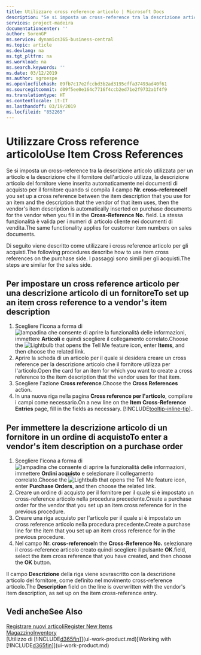 ```yaml
---
title: Utilizzare cross reference articolo | Microsoft Docs
description: "Se si imposta un cross-reference tra la descrizione articolo utilizzata per un articolo e la descrizione che il fornitore dell'articolo utilizza, la descrizione articolo del fornitore viene inserita automaticamente nei documenti di acquisto per il fornitore quando si compila il campo **Nr. cross-reference**  "
services: project-madeira
documentationcenter: ''
author: SorenGP
ms.service: dynamics365-business-central
ms.topic: article
ms.devlang: na
ms.tgt_pltfrm: na
ms.workload: na
ms.search.keywords: ''
ms.date: 03/12/2019
ms.author: sgroespe
ms.openlocfilehash: 09fb7c17e2fccbd3b2ad3195cffa37493ad40f61
ms.sourcegitcommit: d09f5ee0e164c7716f4ccb2ed71e2f9732a1f4f9
ms.translationtype: HT
ms.contentlocale: it-IT
ms.lasthandoff: 03/19/2019
ms.locfileid: "852265"
---
```

# <a name="use-item-cross-references"></a><span data-ttu-id="4e702-104">Utilizzare Cross reference articolo</span><span class="sxs-lookup"><span data-stu-id="4e702-104">Use Item Cross References</span></span>
<span data-ttu-id="4e702-105">Se si imposta un cross-reference tra la descrizione articolo utilizzata per un articolo e la descrizione che il fornitore dell'articolo utilizza, la descrizione articolo del fornitore viene inserita automaticamente nei documenti di acquisto per il fornitore quando si compila il campo **Nr. cross-reference**</span><span class="sxs-lookup"><span data-stu-id="4e702-105">If you set up a cross reference between the item description that you use for an item and the description that the vendor of that item uses, then the vendor's item description is automatically inserted on purchase documents for the vendor when you fill in the **Cross-Reference No.**</span></span> <span data-ttu-id="4e702-106"> </span><span class="sxs-lookup"><span data-stu-id="4e702-106">field.</span></span> <span data-ttu-id="4e702-107">La stessa funzionalità è valida per i numeri di articolo cliente nei documenti di vendita.</span><span class="sxs-lookup"><span data-stu-id="4e702-107">The same functionality applies for customer item numbers on sales documents.</span></span>

<span data-ttu-id="4e702-108">Di seguito viene descritto come utilizzare i cross reference articolo per gli acquisti.</span><span class="sxs-lookup"><span data-stu-id="4e702-108">The following procedures describe how to use item cross references on the purchase side.</span></span> <span data-ttu-id="4e702-109">I passaggi sono simili per gli acquisti.</span><span class="sxs-lookup"><span data-stu-id="4e702-109">The steps are similar for the sales side.</span></span>

## <a name="to-set-up-an-item-cross-reference-to-a-vendors-item-description"></a><span data-ttu-id="4e702-110">Per impostare un cross reference articolo per una descrizione articolo di un fornitore</span><span class="sxs-lookup"><span data-stu-id="4e702-110">To set up an item cross reference to a vendor's item description</span></span>
1. <span data-ttu-id="4e702-111">Scegliere l'icona a forma di ![lampadina che consente di aprire la funzionalità delle informazioni](media/ui-search/search_small.png "Informazioni sull'operazione che si desidera eseguire"), immettere **Articoli** e quindi scegliere il collegamento correlato.</span><span class="sxs-lookup"><span data-stu-id="4e702-111">Choose the ![Lightbulb that opens the Tell Me feature](media/ui-search/search_small.png "Tell me what you want to do") icon, enter **Items**, and then choose the related link.</span></span>
2. <span data-ttu-id="4e702-112">Aprire la scheda di un articolo per il quale si desidera creare un cross reference per la descrizione articolo che il fornitore utilizza per l'articolo.</span><span class="sxs-lookup"><span data-stu-id="4e702-112">Open the card for an item for which you want to create a cross reference to the item description that the vendor uses for that item.</span></span>
3. <span data-ttu-id="4e702-113">Scegliere l'azione **Cross reference**.</span><span class="sxs-lookup"><span data-stu-id="4e702-113">Choose the **Cross References** action.</span></span>
4. <span data-ttu-id="4e702-114">In una nuova riga nella pagina **Cross reference per l'articolo**, compilare i campi come necessario.</span><span class="sxs-lookup"><span data-stu-id="4e702-114">On a new line on the **Item Cross-Reference Entries** page, fill in the fields as necessary.</span></span> [!INCLUDE[tooltip-inline-tip](includes/tooltip-inline-tip_md.md)]<span data-ttu-id="4e702-115">.</span><span class="sxs-lookup"><span data-stu-id="4e702-115">.</span></span>

## <a name="to-enter-a-vendors-item-description-on-a-purchase-order"></a><span data-ttu-id="4e702-116">Per immettere la descrizione articolo di un fornitore in un ordine di acquisto</span><span class="sxs-lookup"><span data-stu-id="4e702-116">To enter a vendor's item description on a purchase order</span></span>
1. <span data-ttu-id="4e702-117">Scegliere l'icona a forma di ![lampadina che consente di aprire la funzionalità delle informazioni](media/ui-search/search_small.png "Informazioni sull'operazione che si desidera eseguire"), immettere **Ordini acquisto** e selezionare il collegamento correlato.</span><span class="sxs-lookup"><span data-stu-id="4e702-117">Choose the ![Lightbulb that opens the Tell Me feature](media/ui-search/search_small.png "Tell me what you want to do") icon, enter **Purchase Orders**, and then choose the related link.</span></span>
2. <span data-ttu-id="4e702-118">Creare un ordine di acquisto per il fornitore per il quale si è impostato un cross-reference articolo nella procedura precedente.</span><span class="sxs-lookup"><span data-stu-id="4e702-118">Create a purchase order for the vendor that you set up an item cross reference for in the previous procedure.</span></span>
3. <span data-ttu-id="4e702-119">Creare una riga acquisto per l'articolo per il quale si è impostato un cross reference articolo nella procedura precedente.</span><span class="sxs-lookup"><span data-stu-id="4e702-119">Create a purchase line for the item that you set up an item cross reference for in the previous procedure.</span></span>
4. <span data-ttu-id="4e702-120">Nel campo **Nr. cross-reference**</span><span class="sxs-lookup"><span data-stu-id="4e702-120">In the **Cross-Reference No.**</span></span> <span data-ttu-id="4e702-121">selezionare il cross-reference articolo creato quindi scegliere il pulsante **OK**.</span><span class="sxs-lookup"><span data-stu-id="4e702-121">field, select the item cross reference that you have created, and then choose the **OK** button.</span></span>

<span data-ttu-id="4e702-122">Il campo **Descrizione** della riga viene sovrascritto con la descrizione articolo del fornitore, come definito nel movimento cross-reference articolo.</span><span class="sxs-lookup"><span data-stu-id="4e702-122">The **Description** field on the line is overwritten with the vendor's item description, as set up on the item cross-reference entry.</span></span>

## <a name="see-also"></a><span data-ttu-id="4e702-123">Vedi anche</span><span class="sxs-lookup"><span data-stu-id="4e702-123">See Also</span></span>
[<span data-ttu-id="4e702-124">Registrare nuovi articoli</span><span class="sxs-lookup"><span data-stu-id="4e702-124">Register New Items</span></span>](inventory-how-register-new-items.md)  
[<span data-ttu-id="4e702-125">Magazzino</span><span class="sxs-lookup"><span data-stu-id="4e702-125">Inventory</span></span>](inventory-manage-inventory.md)  
<span data-ttu-id="4e702-126">[Utilizzo di [!INCLUDE[d365fin](includes/d365fin_md.md)]](ui-work-product.md)</span><span class="sxs-lookup"><span data-stu-id="4e702-126">[Working with [!INCLUDE[d365fin](includes/d365fin_md.md)]](ui-work-product.md)</span></span>
